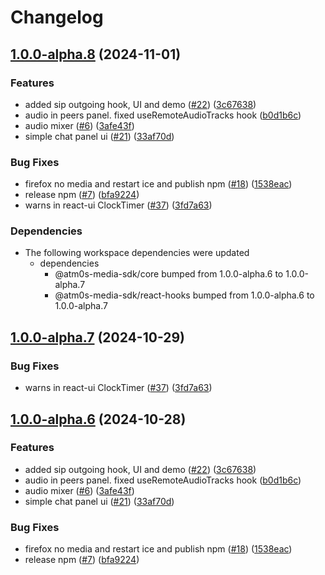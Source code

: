 # Changelog

## [1.0.0-alpha.8](https://github.com/nghiant96/atm0s-media-sdk-ts/compare/react-ui-v1.0.0-alpha.7...react-ui@v1.0.0-alpha.8) (2024-11-01)


### Features

* added sip outgoing hook, UI and demo ([#22](https://github.com/nghiant96/atm0s-media-sdk-ts/issues/22)) ([3c67638](https://github.com/nghiant96/atm0s-media-sdk-ts/commit/3c6763804c92fc3d5f4d1bc5b9492f59b7743547))
* audio in peers panel. fixed useRemoteAudioTracks hook ([b0d1b6c](https://github.com/nghiant96/atm0s-media-sdk-ts/commit/b0d1b6c3dc6fd7c3593fee4b907041fae812d8e1))
* audio mixer ([#6](https://github.com/nghiant96/atm0s-media-sdk-ts/issues/6)) ([3afe43f](https://github.com/nghiant96/atm0s-media-sdk-ts/commit/3afe43fe9e73bf8e0758e00aa4d447474041762c))
* simple chat panel ui ([#21](https://github.com/nghiant96/atm0s-media-sdk-ts/issues/21)) ([33af70d](https://github.com/nghiant96/atm0s-media-sdk-ts/commit/33af70d319cc320cafea509b59376bbc9e78910f))


### Bug Fixes

* firefox no media and restart ice and publish npm ([#18](https://github.com/nghiant96/atm0s-media-sdk-ts/issues/18)) ([1538eac](https://github.com/nghiant96/atm0s-media-sdk-ts/commit/1538eacd78190de40592a4907d1c478ad01ff804))
* release npm ([#7](https://github.com/nghiant96/atm0s-media-sdk-ts/issues/7)) ([bfa9224](https://github.com/nghiant96/atm0s-media-sdk-ts/commit/bfa92248dffc3fc5a843e7802f23a491c4e53859))
* warns in react-ui ClockTimer ([#37](https://github.com/nghiant96/atm0s-media-sdk-ts/issues/37)) ([3fd7a63](https://github.com/nghiant96/atm0s-media-sdk-ts/commit/3fd7a634b7ef45d988c3090583a7d68209f42152))


### Dependencies

* The following workspace dependencies were updated
  * dependencies
    * @atm0s-media-sdk/core bumped from 1.0.0-alpha.6 to 1.0.0-alpha.7
    * @atm0s-media-sdk/react-hooks bumped from 1.0.0-alpha.6 to 1.0.0-alpha.7

## [1.0.0-alpha.7](https://github.com/8xFF/atm0s-media-sdk-ts/compare/react-ui@v1.0.0-alpha.6...react-ui@v1.0.0-alpha.7) (2024-10-29)


### Bug Fixes

* warns in react-ui ClockTimer ([#37](https://github.com/8xFF/atm0s-media-sdk-ts/issues/37)) ([3fd7a63](https://github.com/8xFF/atm0s-media-sdk-ts/commit/3fd7a634b7ef45d988c3090583a7d68209f42152))

## [1.0.0-alpha.6](https://github.com/8xFF/atm0s-media-sdk-ts/compare/react-ui-v1.0.0-alpha.5...react-ui@v1.0.0-alpha.6) (2024-10-28)


### Features

* added sip outgoing hook, UI and demo ([#22](https://github.com/8xFF/atm0s-media-sdk-ts/issues/22)) ([3c67638](https://github.com/8xFF/atm0s-media-sdk-ts/commit/3c6763804c92fc3d5f4d1bc5b9492f59b7743547))
* audio in peers panel. fixed useRemoteAudioTracks hook ([b0d1b6c](https://github.com/8xFF/atm0s-media-sdk-ts/commit/b0d1b6c3dc6fd7c3593fee4b907041fae812d8e1))
* audio mixer ([#6](https://github.com/8xFF/atm0s-media-sdk-ts/issues/6)) ([3afe43f](https://github.com/8xFF/atm0s-media-sdk-ts/commit/3afe43fe9e73bf8e0758e00aa4d447474041762c))
* simple chat panel ui ([#21](https://github.com/8xFF/atm0s-media-sdk-ts/issues/21)) ([33af70d](https://github.com/8xFF/atm0s-media-sdk-ts/commit/33af70d319cc320cafea509b59376bbc9e78910f))


### Bug Fixes

* firefox no media and restart ice and publish npm ([#18](https://github.com/8xFF/atm0s-media-sdk-ts/issues/18)) ([1538eac](https://github.com/8xFF/atm0s-media-sdk-ts/commit/1538eacd78190de40592a4907d1c478ad01ff804))
* release npm ([#7](https://github.com/8xFF/atm0s-media-sdk-ts/issues/7)) ([bfa9224](https://github.com/8xFF/atm0s-media-sdk-ts/commit/bfa92248dffc3fc5a843e7802f23a491c4e53859))
